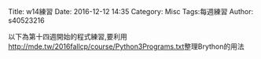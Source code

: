Title: w14練習
Date: 2016-12-12 14:35
Category: Misc
Tags:每週練習
Author: s40523216

以下為第十四週開始的程式練習,要利用<a href="http://mde.tw/2016fallcp/course/Python3Programs.txt">http://mde.tw/2016fallcp/course/Python3Programs.txt</a>整理Brython的用法

<!-- PELICAN_END_SUMMARY -->

<!-- 導入 Brython 標準程式庫 -->

<script type="text/javascript" 
    src="https://cdn.rawgit.com/brython-dev/brython/master/www/src/brython_dist.js">
</script>

<!-- 啟動 Brython -->
<script>
window.onload=function(){
brython(1);
}
</script>

<div id="ex1"></div>
<script type="text/python3">
from browser import document as doc
container = doc['ex1']

container<="W14練習"
</script>

<div id="ex2"></div>
<script type="text/python3">
from browser import document as doc
from browser import html
container = doc['ex2']
mystring=input("要印出甚麼字串?")
mynum=input("要印幾次?")

for i in range(int(mynum)):
    #container<="W14練習-2"+ html.BR()
    container<=mystring+ html.BR()
</script>